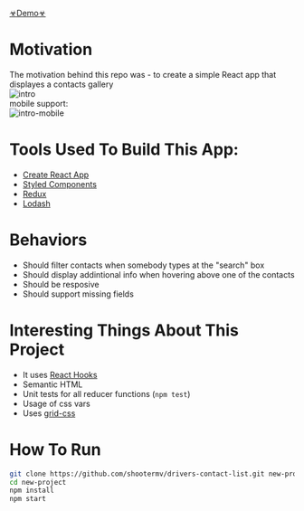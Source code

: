 [☣︎Demo☣︎](http://shootermv.github.io/drivers-contact-list/)  

# Motivation
The motivation behind this repo was - to create a simple React app that displayes a contacts gallery   
![intro](https://raw.githubusercontent.com/shootermv/drivers-contact-list/master/screen.png?raw=true)  
mobile support:  
![intro-mobile](https://raw.githubusercontent.com/shootermv/drivers-contact-list/master/screen-mobile.png?raw=true)  

# Tools Used To Build This App:  
- [Create React App](https://reactjs.org/docs/create-a-new-react-app.html)
- [Styled Components](https://styled-components.com/)
- [Redux](https://redux.js.org/)
- [Lodash](https://lodash.com/)

# Behaviors
* Should filter contacts when somebody types at the "search" box
* Should display addintional info when hovering above one of the contacts
* Should be resposive
* Should support missing fields

# Interesting Things About This Project
* It uses [React Hooks](https://reactjs.org/docs/hooks-intro.html)
* Semantic HTML
* Unit tests for all reducer functions (```npm test```)
* Usage of css vars
* Uses [grid-css](https://css-tricks.com/snippets/css/complete-guide-grid/)

# How To Run
 ```bash
git clone https://github.com/shootermv/drivers-contact-list.git new-project
cd new-project
npm install
npm start
```        